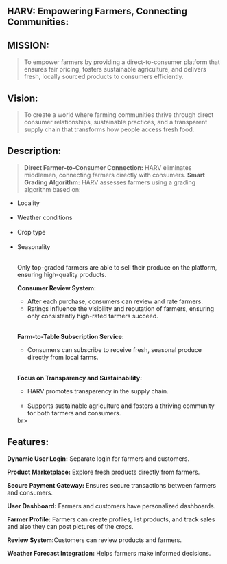 ## HARV: Empowering Farmers, Connecting Communities:
## MISSION:
> To empower farmers by providing a direct-to-consumer platform that ensures fair pricing, fosters sustainable agriculture, and delivers fresh, locally sourced products to consumers efficiently.
## Vision:
> To create a world where farming communities thrive through direct consumer relationships, sustainable practices, and a transparent supply chain that transforms how people access fresh food.
## Description:
><strong>Direct Farmer-to-Consumer Connection:</strong> HARV eliminates middlemen, connecting farmers directly with consumers.
<strong>Smart Grading Algorithm:</strong> HARV assesses farmers using a grading algorithm based on:</br>

<ul>
  <li>Locality</li></br>
  <li>Weather conditions</li></br>
  <li>Crop type</li></br>
  <li>Seasonality</li></br>
  
Only top-graded farmers are able to sell their produce on the platform, ensuring high-quality products.

<strong>Consumer Review System:</strong>
<ul>
  <li>After each purchase, consumers can review and rate farmers.</li</br>
  <li>Ratings influence the visibility and reputation of farmers, ensuring only consistently high-rated farmers succeed.</li></br>
</ul>

<strong>Farm-to-Table Subscription Service:</strong>
<ul>
  <li>Consumers can subscribe to receive fresh, seasonal produce directly from local farms.</li></br>
</ul>

<strong>Focus on Transparency and Sustainability:</strong>
<ul>
<li>HARV promotes transparency in the supply chain.</li></br>
  
<li>Supports sustainable agriculture and fosters a thriving community for both farmers and consumers.</li></ul>br>
  
</ul>

## Features:
<strong>Dynamic User Login:</strong> Separate login for farmers and customers.</br>

<strong>Product Marketplace:</strong> Explore fresh products directly from farmers.</br>

<strong>Secure Payment Gateway:</strong> Ensures secure transactions between farmers and consumers.</br>

<strong>User Dashboard:</strong> Farmers and customers have personalized dashboards.</br>

<strong>Farmer Profile:</strong> Farmers can create profiles, list products, and track sales and also they can post pictures of the crops.</br>

<strong>Review System:</strong>Customers can review products and farmers.</br>

<strong>Weather Forecast Integration:</strong> Helps farmers make informed decisions.</br>


